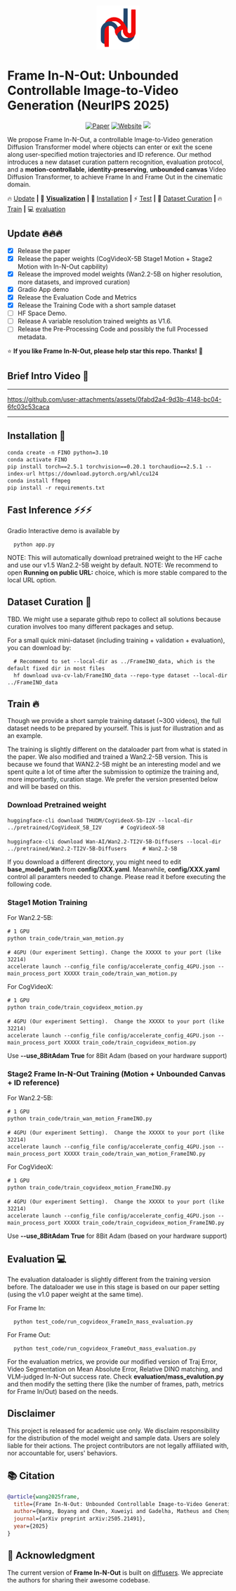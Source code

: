 
<p align="center">
    <img src="__assets__/logo.png" height="100">
</p>


# Frame In-N-Out: Unbounded Controllable Image-to-Video Generation (NeurIPS 2025)

<div align="center">

[![Paper](https://img.shields.io/badge/arXiv-Paper-b31b1b?logo=arxiv&logoColor=white)](https://arxiv.org/abs/2505.21491)
[![Website](https://img.shields.io/badge/Project-Website-pink?logo=googlechrome&logoColor=white)](https://uva-computer-vision-lab.github.io/Frame-In-N-Out/)
<a href="https://huggingface.co/collections/uva-cv-lab/frame-in-n-out"><img src="https://img.shields.io/static/v1?label=%F0%9F%A4%97%20Hugging%20Face&message=Model+with+Data&color=orange"></a>

</div>



We propose Frame In-N-Out, a controllable Image-to-Video generation Diffusion Transformer model where objects can enter or exit the scene along user-specified motion trajectories and ID reference. Our method introduces a new dataset curation pattern recognition, evaluation protocol, and a **motion-controllable**, **identity-preserving**, **unbounded canvas** Video Diffusion Transformer, to achieve Frame In and Frame Out in the cinematic domain.



🔥 [Update](#Update) **|** 👀 [**Visualization**](#Visualization)  **|** 🔧 [Installation](#installation) **|** ⚡ [Test](#fast_inference)  **|** 🧩 [Dataset Curation](#dataset_curation)  **|** 🔥[Train](#training)  **|** 💻 [evaluation](#evaluation)



## <a name="Update"></a> Update 🔥🔥🔥
- [x] Release the paper
- [x] Release the paper weights (CogVideoX-5B Stage1 Motion + Stage2 Motion with In-N-Out capbility)
- [x] Release the improved model weights (Wan2.2-5B on higher resolution, more datasets, and improved curation)
- [x] Gradio App demo 
- [x] Release the Evaluation Code and Metrics
- [x] Release the Training Code with a short sample dataset
- [ ] HF Space Demo.
- [ ] Release A variable resolution trained weights as V1.6.
- [ ] Release the Pre-Processing Code and possibly the full Processed metadata.

:star: **If you like Frame In-N-Out, please help star this repo. Thanks!** :hugs:





## <a name="Visualization"></a> Brief Intro Video 👀
---

https://github.com/user-attachments/assets/0fabd2a4-9d3b-4148-bc04-6fc03c53caca

---






## <a name="installation"></a> Installation 🔧
```shell
conda create -n FINO python=3.10
conda activate FINO
pip install torch==2.5.1 torchvision==0.20.1 torchaudio==2.5.1 --index-url https://download.pytorch.org/whl/cu124
conda install ffmpeg
pip install -r requirements.txt
```







## <a name="fast_inference"></a> Fast Inference ⚡⚡⚡
Gradio Interactive demo is available by 
```shell
  python app.py
```
<!-- The Gradio Demo online is availabe at: -->
NOTE: This will automatically download pretrained weight to the HF cache and use our v1.5 Wan2.2-5B weight by default.
NOTE: We recommend to open **Running on public URL:** choice, which is more stable compared to the local URL option.






## <a name="dataset_curation"></a> Dataset Curation 🧩

TBD. We might use a separate github repo to collect all solutions because curation involves too many different packages and setup.

For a small quick mini-dataset (including training + validation + evaluation), you can download by: 
```shell
  # Recommend to set --local-dir as ../FrameINO_data, which is the default fixed dir in most files
  hf download uva-cv-lab/FrameINO_data --repo-type dataset --local-dir ../FrameINO_data
```





## <a name="training"></a> Train 🔥 

Though we provide a short sample training dataset (~300 videos), the full dataset needs to be prepared by yourself. 
This is just for illustration and as an example.

The training is slightly different on the dataloader part from what is stated in the paper. 
We also modified and trained a Wan2.2-5B version. 
This is because we found that WAN2.2-5B might be an interesting model and we spent quite a lot of time after the submission to optimize the training and, more importantly, curation stage. We prefer the version presented below and will be based on this.


### Download Pretrained weight 

```shell
huggingface-cli download THUDM/CogVideoX-5b-I2V --local-dir ../pretrained/CogVideoX_5B_I2V      # CogVideoX-5B

huggingface-cli download Wan-AI/Wan2.2-TI2V-5B-Diffusers --local-dir ../pretrained/Wan2.2-TI2V-5B-Diffusers     # Wan2.2-5B
```
If you download a different directory, you might need to edit **base_model_path** from **config/XXX.yaml**.
Meanwhile, **config/XXX.yaml** control all paramters needed to change. Please read it before executing the following code.


### Stage1 Motion Training 

For Wan2.2-5B:
```shell
# 1 GPU
python train_code/train_wan_motion.py

# 4GPU (Our experiment Setting). Change the XXXXX to your port (like 32214)
accelerate launch --config_file config/accelerate_config_4GPU.json --main_process_port XXXXX train_code/train_wan_motion.py
```

For CogVideoX:
```shell
# 1 GPU
python train_code/train_cogvideox_motion.py

# 4GPU (Our experiment Setting).  Change the XXXXX to your port (like 32214)
accelerate launch --config_file config/accelerate_config_4GPU.json --main_process_port XXXXX train_code/train_cogvideox_motion.py
```

Use **--use_8BitAdam True** for 8Bit Adam (based on your hardware support)



### Stage2 Frame In-N-Out Training (Motion + Unbounded Canvas + ID reference)

For Wan2.2-5B:
```shell
# 1 GPU
python train_code/train_wan_motion_FrameINO.py    

# 4GPU (Our experiment Setting).  Change the XXXXX to your port (like 32214)
accelerate launch --config_file config/accelerate_config_4GPU.json --main_process_port XXXXX train_code/train_wan_motion_FrameINO.py
```


For CogVideoX:
```shell
# 1 GPU
python train_code/train_cogvideox_motion_FrameINO.py    

# 4GPU (Our experiment Setting).  Change the XXXXX to your port (like 32214)
accelerate launch --config_file config/accelerate_config_4GPU.json --main_process_port XXXXX train_code/train_cogvideox_motion_FrameINO.py
```

Use **--use_8BitAdam True** for 8Bit Adam (based on your hardware support)



## <a name="evaluation"></a> Evaluation 💻

The evaluation dataloader is slightly different from the training version before. 
The dataloader we use in this stage is based on our paper setting (using the v1.0 paper weight at the same time). 
<!-- As stated in the previous section: after submission, we improve quite a lot on the dataset curaiton and this leads to slight difference. -->

For Frame In:
```shell
  python test_code/run_cogvideox_FrameIn_mass_evaluation.py
```

 
For Frame Out:
```shell
  python test_code/run_cogvideox_FrameOut_mass_evaluation.py
```


For the evaluation metrics, we provide our modified version of Traj Error, Video Segmentation on Mean Absolute Error, Relative DINO matching, and VLM-judged In-N-Out success rate.
Check **evaluation/mass_evalution.py** and then modify the setting there (like the number of frames, path, metrics for Frame In/Out) based on the needs.






## Disclaimer
This project is released for academic use only. We disclaim responsibility for the distribution of the model weight and sample data. Users are solely liable for their actions. The project contributors are not legally affiliated with, nor accountable for, users' behaviors.


## 📚 Citation
```bibtex
@article{wang2025frame,
  title={Frame In-N-Out: Unbounded Controllable Image-to-Video Generation},
  author={Wang, Boyang and Chen, Xuweiyi and Gadelha, Matheus and Cheng, Zezhou},
  journal={arXiv preprint arXiv:2505.21491},
  year={2025}
}
```

## 🤗 Acknowledgment
The current version of **Frame In-N-Out** is built on [diffusers](https://github.com/huggingface/diffusers).
We appreciate the authors for sharing their awesome codebase.
